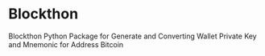 # Blockthon
Blockthon Python Package for Generate and Converting Wallet Private Key and Mnemonic for Address Bitcoin
